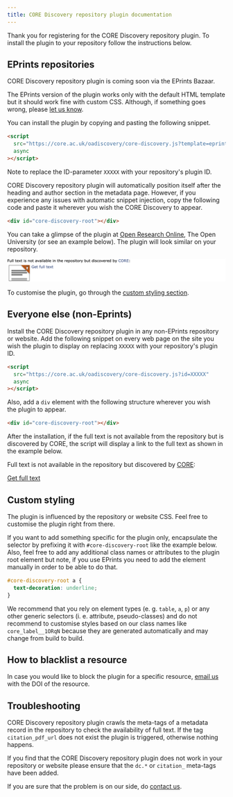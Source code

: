 ```yaml
---
title: CORE Discovery repository plugin documentation
---
```


Thank you for registering for the CORE&nbsp;Discovery repository plugin.
To install the&nbsp;plugin to your repository follow the instructions below.

<section class="section" id="eprints">
<h2>EPrints repositories</h2>

<p class="alert alert-info">
  CORE&nbsp;Discovery repository plugin is coming soon via the EPrints Bazaar.
</p>

<p class="alert alert-warning">
  The EPrints version of the&nbsp;plugin works only with the default
  HTML template but it should work fine with custom CSS.
  Although, if something goes wrong, please 
  <a href="mailto:thet&#101;&#97;m&#64;c&#111;re&#46;&#97;c&#46;&#117;k">
    let us know</a>.
</p>

You can install the&nbsp;plugin by copying and pasting the following snippet.

```html
<script 
  src="https://core.ac.uk/oadiscovery/core-discovery.js?template=eprints&id=XXXXX" 
  async
></script>
```

Note to replace the ID-parameter `XXXXX` with your repository's plugin ID.

CORE&nbsp;Discovery repository plugin will automatically position itself after
the heading and author section in the metadata page. However,  if you experience
any issues with automatic snippet injection, copy the following code and paste
it wherever you wish the CORE&nbsp;Discovery to appear.

```html
<div id="core-discovery-root"></div>
```

You can take a glimpse of the&nbsp;plugin at  [Open Research
Online](http://oro.open.ac.uk/54889/), The Open University (or see an example
below). The&nbsp;plugin will look similar on your repository.

<div class="card card-body mb-3">
  <a href="http://oro.open.ac.uk/54889/" title="Open example in ORO">
    <img
      class="img-fluid"
      src="/static/images/discovery/oro-repository-plugin.png"
      alt="CORE Discovery repository plugin at Open Research Online"
    >
  </a>
</div>

To customise the&nbsp;plugin, go through the [custom styling section](#styling).
</section>


<section class="section" id="others">
<h2>Everyone else (non-Eprints)</h2>

Install the CORE&nbsp;Discovery repository plugin in any non-EPrints repository
or website. Add the following snippet on every web page on the site you wish
the&nbsp;plugin  to display on replacing `XXXXX` with your repository's plugin
ID.

```html
<script 
  src="https://core.ac.uk/oadiscovery/core-discovery.js?id=XXXXX" 
  async
></script>
```

Also, add a `div` element with the following structure wherever you wish
the&nbsp;plugin to appear.

```html
<div id="core-discovery-root"></div>
```

After the installation, if the full text is not available from the repository
but  is discovered by CORE, the script will display a link to the full text as
shown in  the example below.

<div class="card card-body">
  <p>
    Full text is not available in the repository but discovered by 
    <a href="https://core.ac.uk" target="_blank">CORE</a>:
  </p>
  <a href="#">Get full text</a>
</div>
</section>

<section class="section" id="styling">
<h2>Custom styling</h2>

The&nbsp;plugin is influenced by the repository or website CSS. Feel free to 
customise the&nbsp;plugin right from there.

If you want to add something specific for the&nbsp;plugin only, encapsulate the
selector by prefixing it with `#core-discovery-root` like the example below.
Also, feel free to add any additional class names or attributes to the plugin
root element but note, if you use EPrints you need to add the element 
manually in order to be able to do that. 

```css
#core-discovery-root a {
  text-decoration: underline;
}
```

We recommend that you rely on element types (e.&nbsp;g.&nbsp;`table`, `a`, `p`) 
or any other generic selectors (i.&nbsp;e.&nbsp;attribute, pseudo-classes)  and
do not recommend to customise styles based on our class names like 
`core_label__1ORqN` because they are generated automatically  and may change
from build to build.
</section>

<section class="section" id="blacklisting">
<h2>How to blacklist a resource</h2>

In case you would like to block the&nbsp;plugin for a specific resource, [email
us](mailto:thet&#101;&#97;m&#64;c&#111;re&#46;&#97;c&#46;&#117;k) with the DOI
of the resource.
</section>

<section class="section" id="troubleshooting">
<h2>Troubleshooting</h2>

CORE&nbsp;Discovery repository plugin crawls the meta-tags of a metadata record
in the repository to check the availability of full text. If the tag
`citation_pdf_url`  does not exist the&nbsp;plugin is triggered, otherwise
nothing happens.

If you find that the CORE&nbsp;Discovery repository plugin does not work in your
repository or website please ensure that the `dc.*` or `citation_` meta-tags
have  been added.

If you are sure that the problem is on our side, do [contact 
us](mailto:thet&#101;&#97;m&#64;c&#111;re&#46;&#97;c&#46;&#117;k).
</section>
